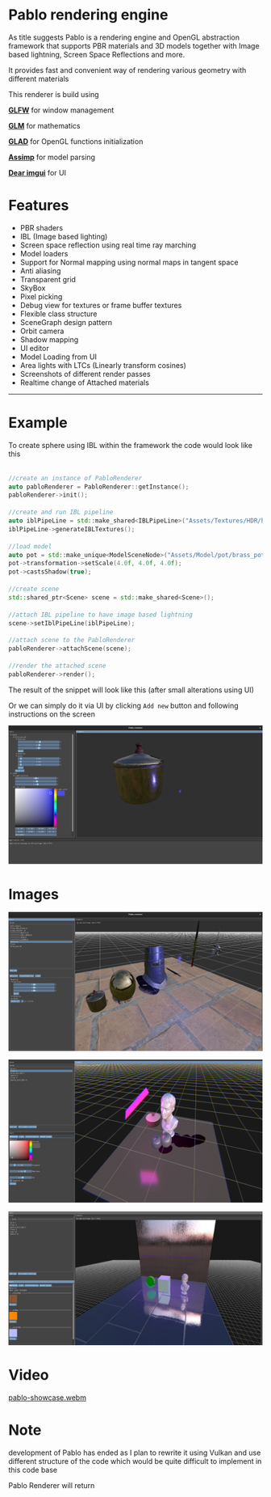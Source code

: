 # Pablo rendering engine

As title suggests Pablo is a rendering engine and OpenGL abstraction framework that supports PBR materials and 3D models together with 
Image based lightning, Screen Space Reflections and more.

It provides fast and convenient way of rendering various geometry with different materials 

This renderer is build using 

**[GLFW](https://www.glfw.org)** for window management

**[GLM](https://glm.g-truc.net/0.9.9/index.html)** for mathematics 

**[GLAD](https://glad.dav1d.de)** for OpenGL functions initialization

**[Assimp](https://assimp-docs.readthedocs.io/en/v5.3.0/)** for model parsing

**[Dear imgui](https://github.com/ocornut/imgui)** for UI


# Features 

- PBR shaders
- IBL (Image based lighting)
- Screen space reflection using real time ray marching 
- Model loaders 
- Support for Normal mapping using normal maps in tangent space
- Anti aliasing
- Transparent grid
- SkyBox
- Pixel picking
- Debug view for textures or frame buffer textures
- Flexible class structure
- SceneGraph design pattern
- Orbit camera
- Shadow mapping
- UI editor
- Model Loading from UI
- Area lights with LTCs (Linearly transform cosines)
- Screenshots of different render passes
- Realtime change of Attached materials
----

# Example
To create sphere using IBL within the framework the code would look like this

```c++

//create an instance of PabloRenderer
auto pabloRenderer = PabloRenderer::getInstance();
pabloRenderer->init();

//create and run IBL pipeline
auto iblPipeLine = std::make_shared<IBLPipeLine>("Assets/Textures/HDR/hill.hdr");
iblPipeLine->generateIBLTextures();

//load model 
auto pot = std::make_unique<ModelSceneNode>("Assets/Model/pot/brass_pot_01_2k.gltf");
pot->transformation->setScale(4.0f, 4.0f, 4.0f);
pot->castsShadow(true);

//create scene
std::shared_ptr<Scene> scene = std::make_shared<Scene>();

//attach IBL pipeline to have image based lightning
scene->setIblPipeLine(iblPipeLine);

//attach scene to the PabloRenderer
pabloRenderer->attachScene(scene);

//render the attached scene
pabloRenderer->render();
```

The result of the snippet will look like this (after small alterations using UI)

Or we can simply do it via UI by clicking `Add new` button and following instructions on the screen

![img.png](Assets/ReadmeImages/pablo-tutorial.png)


# Images
![Pablo](Assets/ReadmeImages/pablo-4.png)

![Area light](Assets/ReadmeImages/pablo-5.png)

![SSR](Assets/ReadmeImages/ssr.png)

# Video

[pablo-showcase.webm](https://github.com/wpsimon09/Pablo-Renderer/assets/95319163/856c0591-6892-4c1b-8b06-fc91c60da89c)

# Note
development of Pablo has ended as I plan to rewrite it using Vulkan and use different structure of the code which would be quite difficult to implement in this code base

Pablo Renderer will return 


